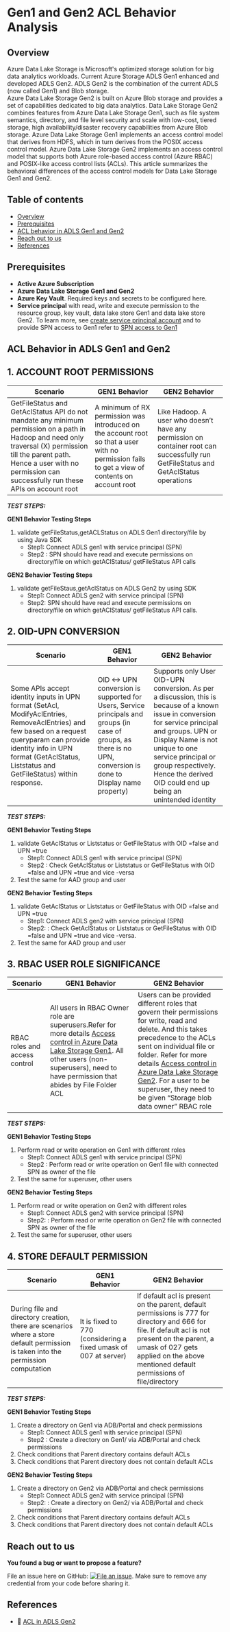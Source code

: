 Gen1 and Gen2 ACL Behavior Analysis
================================================

## Overview

Azure Data Lake Storage is Microsoft's optimized storage solution for big data analytics workloads.  Current Azure Storage ADLS Gen1 enhanced and developed ADLS Gen2. ADLS Gen2 is the combination of the current ADLS (now called Gen1) and Blob storage.  
Azure Data Lake Storage Gen2 is built on Azure Blob storage and provides a set of capabilities dedicated to big data analytics. Data Lake Storage Gen2 combines features from Azure Data Lake Storage Gen1, such as file system semantics, directory, and file level security and scale with low-cost, tiered storage, high availability/disaster recovery capabilities from Azure Blob storage. 
Azure Data Lake Storage Gen1 implements an access control model that derives from HDFS, which in turn derives from the POSIX access control model.
Azure Data Lake Storage Gen2 implements an access control model that supports both Azure role-based access control (Azure RBAC) and POSIX-like access control lists (ACLs).
This article summarizes the behavioral differences of the access control models for Data Lake Storage Gen1 and Gen2.

 ## Table of contents

   
 <!--ts-->
   * [Overview](#overview)
   * [Prerequisites](#prerequisites)
   * [ACL behavior in ADLS Gen1 and Gen2 ](#ACL-Behavior-in-ADLS-Gen1-and-Gen2 )
   * [Reach out to us](#reach-out-to-us)
   * [References](#references)
<!--te-->
 
## Prerequisites 

   * **Active Azure Subscription**
   * **Azure Data Lake Storage Gen1 and Gen2**
   * **Azure Key Vault**. Required keys and secrets to be configured here.
   * **Service principal** with read, write and execute permission to the resource group, key vault, data lake store Gen1 and data lake store Gen2. 
To learn more, see [create service principal account](https://docs.microsoft.com/en-us/azure/active-directory/develop/howto-create-service-principal-portal) and to provide SPN access to Gen1 refer to [SPN access to Gen1](https://docs.microsoft.com/en-us/azure/data-lake-store/data-lake-store-service-to-service-authenticate-using-active-directory)
   
## ACL Behavior in ADLS Gen1 and Gen2 
## 1.	ACCOUNT ROOT PERMISSIONS ##

Scenario  | GEN1 Behavior | GEN2 Behavior |
------------- | ------------- | --------- |
GetFileStatus and GetAclStatus API do not mandate any minimum permission on a path in Hadoop and need only traversal (X) permission till the parent path. Hence a user with no permission can successfully run these APIs on account root | A minimum of RX permission was introduced on the account root so that a user with no permission fails to get a view of contents on account root | Like Hadoop. A user who doesn’t have any permission on container root can successfully run GetFileStatus and GetAclStatus operations |

***TEST STEPS:***

**GEN1 Behavior Testing Steps**
1.	validate getFileStatus,getACLStatus on ADLS Gen1 directory/file by using Java SDK
    *	Step1: Connect ADLS gen1 with service principal (SPN)
    *	Step2 : SPN should have read and execute permissions on directory/file on which getAClStatus/ getFileStatus API calls
    
**GEN2 Behavior Testing Steps**

1.  validate getFileStaus,getAclStatus on  ADLS Gen2 by using SDK
     *	Step1: Connect ADLS gen2 with service principal (SPN)
     *	Step2: SPN should have read and execute permissions on directory/file on which getAClStatus/ getFileStatus API calls. 

## 2.	OID-UPN CONVERSION  ##
Scenario  | GEN1 Behavior | GEN2 Behavior |
------------- | ------------- |-----------|
Some APIs accept identity inputs in UPN format (SetAcl, ModifyAclEntries, RemoveAclEntries) and few based on a request queryparam can provide identity info in UPN format (GetAclStatus, Liststatus and GetFileStatus) within response. | OID <-> UPN conversion is supported for Users, Service principals and groups (in case of groups, as there is no UPN, conversion is done to Display name property) | Supports only User OID-UPN conversion. As per a discussion, this is because of a known issue in conversion for service principal and groups.  UPN or Display Name is not unique to one service principal or group respectively. Hence the derived OID could end up being an unintended identity |

***TEST STEPS:***

**GEN1 Behavior Testing Steps**
1.	validate GetAclStatus or Liststatus or GetFileStatus with OID =false and UPN =true 
    *	Step1: Connect ADLS gen1 with service principal (SPN)
    *	Step2 : Check GetAclStatus or Liststatus or GetFileStatus with OID =false and UPN =true and vice -versa
2. Test the same for AAD group and user
    
**GEN2 Behavior Testing Steps**
1. validate GetAclStatus or Liststatus or GetFileStatus with OID =false and UPN =true 
     *	Step1: Connect ADLS gen2 with service principal (SPN)
     *	Step2: : Check GetAclStatus or Liststatus or GetFileStatus with OID =false and UPN =true and vice -versa. 
2. Test the same for AAD group and user



## 3. RBAC USER ROLE SIGNIFICANCE  ##

Scenario  | GEN1 Behavior | GEN2 Behavior |
------------- | ------------- |-----------|
RBAC roles and access control | All users in RBAC Owner role are superusers.Refer for more details [Access control in Azure Data Lake Storage Gen1](https://docs.microsoft.com/en-us/azure/data-lake-store/data-lake-store-access-control). All other users (non-superusers), need to have permission that abides by File Folder ACL | Users can be provided different roles that govern their permissions for write, read and delete. And this takes precedence to the ACLs sent on individual file or folder. Refer for more details [Access control in Azure Data Lake Storage Gen2](https://docs.microsoft.com/en-us/azure/storage/blobs/data-lake-storage-access-control). For a user to be superuser, they need to be given “Storage blob data owner” RBAC role |

***TEST STEPS:***

**GEN1 Behavior Testing Steps**
1.	Perform read or write operation on Gen1 with different roles 
    *	Step1: Connect ADLS gen1 with service principal (SPN)
    *	Step2 : Perform read or write operation on Gen1 file  with connected SPN as owner  of  the file
2. Test the same for superuser, other users
    
**GEN2 Behavior Testing Steps**
1. Perform read or write operation on Gen2 with different roles
     *	Step1: Connect ADLS gen2 with service principal (SPN)
     *	Step2: : Perform read or write operation on Gen2 file with connected SPN as owner of  the file
2. Test the same for superuser, other users

## 4.	STORE DEFAULT PERMISSION ##

Scenario  | GEN1 Behavior | GEN2 Behavior |
------------- | ------------- |-----------|
During file and directory creation, there are scenarios where a store default permission is taken into the permission computation | It is fixed to 770 (considering a fixed umask of 007 at server) | If default acl is present on the parent, default permissions is 777 for directory and 666 for file. If default acl is not present on the parent, a umask of 027  gets applied on the above mentioned default permissions of file/directory | 

***TEST STEPS:***

**GEN1 Behavior Testing Steps**
1.	Create a directory on Gen1 via ADB/Portal and check permissions 
    *	Step1: Connect ADLS gen1 with service principal (SPN)
    *	Step2 : Create a directory on Gen1/ via ADB/Portal and check permissions
2. Check conditions that Parent directory contains default ACLs 
3. Check conditions that Parent directory does not contain default ACLs 

    
**GEN2 Behavior Testing Steps**
1. Create a directory on Gen2 via ADB/Portal and check permissions
     *	Step1: Connect ADLS gen2 with service principal (SPN)
     *	Step2: : Create a directory on Gen2/ via ADB/Portal and check permissions
2. Check conditions that Parent directory contains default ACLs 
3. Check conditions that Parent directory does not contain default ACLs 




## Reach out to us

**You found a bug or want to propose a feature?**

File an issue here on GitHub: [![File an issue](https://img.shields.io/badge/-Create%20Issue-6cc644.svg?logo=github&maxAge=31557600)](https://github.com/rukmani-msft/adlsgen1togen2migrationsamples/issues/new).
Make sure to remove any credential from your code before sharing it.

## References

* :link: [ACL in ADLS Gen2](https://docs.microsoft.com/en-us/azure/storage/blobs/data-lake-storage-access-control)
